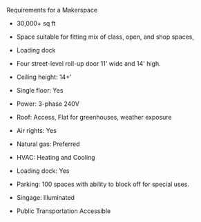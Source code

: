 Requirements for a Makerspace

* 30,000+ sq ft
* Space suitable for fitting mix of class, open, and shop spaces,
* Loading dock
* Four street-level roll-up door 11' wide and 14' high.

* Ceiling height: 14+'
* Single floor:   Yes
* Power: 			3-phase 240V
* Roof:			Access, Flat for greenhouses, weather exposure
* Air rights: 	Yes
* Natural gas:	Preferred
* HVAC:			Heating and Cooling
* Loading dock:	Yes
* Parking:		100 spaces with ability to block off for special uses.
* Singage:		Illuminated

* Public Transportation Accessible